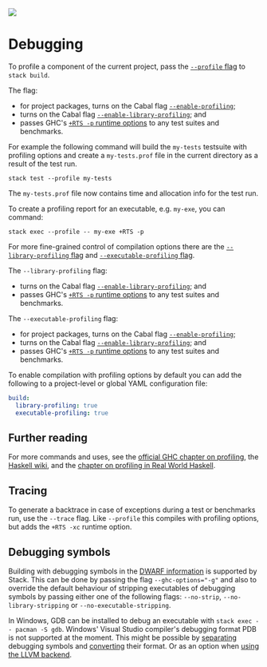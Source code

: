 <div class="hidden-warning"><a href="https://docs.haskellstack.org/"><img src="https://cdn.jsdelivr.net/gh/commercialhaskell/stack/doc/img/hidden-warning.svg"></a></div>

# Debugging

To profile a component of the current project, pass the
[`--profile` flag](build_command.md#-profile-flag) to `stack build`.

The flag:

* for project packages, turns on the Cabal flag
  [`--enable-profiling`](https://cabal.readthedocs.io/en/stable/setup-commands.html#cmdoption-runhaskell-Setup.hs-configure-enable-profiling);
* turns on the Cabal flag
  [`--enable-library-profiling`](https://cabal.readthedocs.io/en/stable/setup-commands.html#cmdoption-runhaskell-Setup.hs-configure-enable-library-profiling); and
* passes GHC's
  [`+RTS -p` runtime options](https://downloads.haskell.org/ghc/latest/docs/users_guide/profiling.html#rts-flag--p)
  to any test suites and benchmarks.

For example the following command will build the `my-tests` testsuite with
profiling options and create a `my-tests.prof` file in the current directory
as a result of the test run.

~~~text
stack test --profile my-tests
~~~

The `my-tests.prof` file now contains time and allocation info for the test run.

To create a profiling report for an executable, e.g. `my-exe`, you can command:

~~~text
stack exec --profile -- my-exe +RTS -p
~~~

For more fine-grained control of compilation options there are the
[`--library-profiling` flag](build_command.md#-no-library-profiling-flag) and
[`--executable-profiling` flag](build_command.md#-no-executable-profiling-flag).

The `--library-profiling` flag:

* turns on the Cabal flag
  [`--enable-library-profiling`](https://cabal.readthedocs.io/en/stable/setup-commands.html#cmdoption-runhaskell-Setup.hs-configure-enable-library-profiling); and
* passes GHC's
  [`+RTS -p` runtime options](https://downloads.haskell.org/ghc/latest/docs/users_guide/profiling.html#rts-flag--p)
  to any test suites and benchmarks.

The `--executable-profiling` flag:

* for project packages, turns on the Cabal flag
  [`--enable-profiling`](https://cabal.readthedocs.io/en/stable/setup-commands.html#cmdoption-runhaskell-Setup.hs-configure-enable-profiling);
* turns on the Cabal flag
  [`--enable-library-profiling`](https://cabal.readthedocs.io/en/stable/setup-commands.html#cmdoption-runhaskell-Setup.hs-configure-enable-library-profiling); and
* passes GHC's
  [`+RTS -p` runtime options](https://downloads.haskell.org/ghc/latest/docs/users_guide/profiling.html#rts-flag--p)
  to any test suites and benchmarks.

To enable compilation with profiling options by default you can add the
following to a project-level or global YAML configuration file:

~~~yaml
build:
  library-profiling: true
  executable-profiling: true
~~~

## Further reading

For more commands and uses, see the
[official GHC chapter on profiling](https://downloads.haskell.org/~ghc/latest/docs/html/users_guide/profiling.html),
the [Haskell wiki](https://wiki.haskell.org/How_to_profile_a_Haskell_program),
and the
[chapter on profiling in Real World Haskell](http://book.realworldhaskell.org/read/profiling-and-optimization.html).

## Tracing

To generate a backtrace in case of exceptions during a test or benchmarks run,
use the `--trace` flag. Like `--profile` this compiles with profiling options,
but adds the `+RTS -xc` runtime option.

## Debugging symbols

Building with debugging symbols in the
[DWARF information](https://ghc.haskell.org/trac/ghc/wiki/DWARF) is supported by
Stack. This can be done by passing the flag `--ghc-options="-g"` and also to
override the default behaviour of stripping executables of debugging symbols by
passing either one of the following flags: `--no-strip`,
`--no-library-stripping` or `--no-executable-stripping`.

In Windows, GDB can be installed to debug an executable with
`stack exec -- pacman -S gdb`. Windows' Visual Studio compiler's debugging
format PDB is not supported at the moment. This might be possible by
[separating](https://stackoverflow.com/questions/866721/how-to-generate-gcc-debug-symbol-outside-the-build-target)
debugging symbols and
[converting](https://github.com/rainers/cv2pdb) their format. Or as an option
when
[using the LLVM backend](http://blog.llvm.org/2017/08/llvm-on-windows-now-supports-pdb-debug.html).
